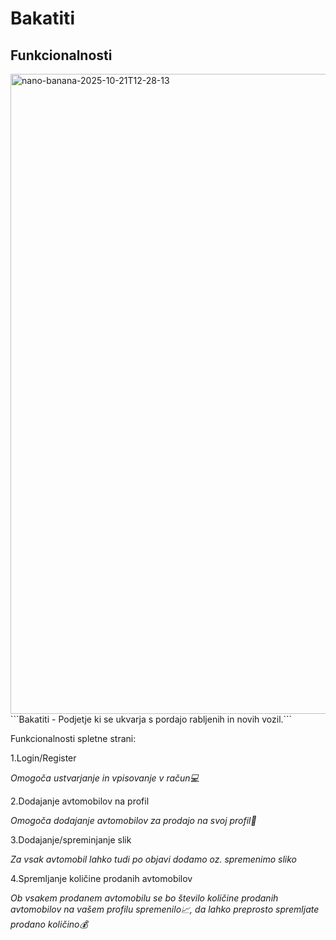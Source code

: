 # Bakatiti

## Funkcionalnosti
<img width="1024" height="1024" alt="nano-banana-2025-10-21T12-28-13" src="https://github.com/user-attachments/assets/bc23fe9b-0d14-4c1d-87a7-45d81f883964" />
```Bakatiti - Podjetje ki se ukvarja s pordajo rabljenih in novih vozil.```

Funkcionalnosti spletne strani:

1.Login/Register

 _Omogoča ustvarjanje in vpisovanje v račun💻_
 
2.Dodajanje avtomobilov na profil

  _Omogoča dodajanje avtomobilov za prodajo na svoj profil🚗_
  
 3.Dodajanje/spreminjanje slik
 
  _Za vsak avtomobil lahko tudi po objavi dodamo oz. spremenimo sliko_
  
 4.Spremljanje količine prodanih avtomobilov
 
  _Ob vsakem prodanem avtomobilu se bo število količine prodanih avtomobilov na vašem profilu spremenilo📈, da lahko preprosto spremljate prodano količino💰_
  


